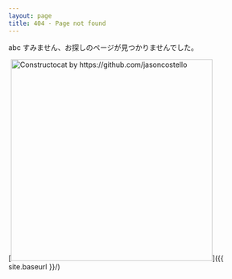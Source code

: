 ```yaml
---
layout: page
title: 404 - Page not found
---
```

abc
すみません、お探しのページが見つかりませんでした。


[<img src="{{ site.baseurl }}/images/404.jpg" alt="Constructocat by https://github.com/jasoncostello" style="width: 400px;"/>]({{ site.baseurl }}/)
